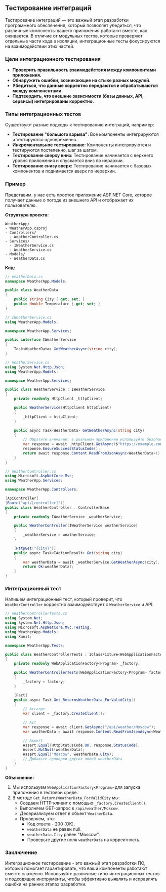 ## Тестирование интеграций

Тестирование интеграций — это важный этап разработки программного обеспечения, который позволяет убедиться, что различные компоненты вашего приложения работают вместе, как ожидается. В отличие от модульных тестов, которые проверяют отдельные части кода в изоляции, интеграционные тесты фокусируются на взаимодействии этих частей.

### Цели интеграционного тестирования

- **Проверить правильность взаимодействия между компонентами приложения.**
- **Обнаружить ошибки, возникающие на стыке разных модулей.**
- **Убедиться, что данные корректно передаются и обрабатываются между компонентами.**
- **Подтвердить, что внешние зависимости (базы данных, API, сервисы) интегрированы корректно.**

### Типы интеграционных тестов

Существуют разные подходы к тестированию интеграций, например:

- **Тестирование "большого взрыва":** Все компоненты интегрируются и тестируются одновременно.
- **Инкрементальное тестирование:** Компоненты интегрируются и тестируются постепенно, шаг за шагом.
- **Тестирование сверху вниз:** Тестирование начинается с верхнего уровня приложения и спускается вниз по иерархии.
- **Тестирование снизу вверх:** Тестирование начинается с базовых компонентов и поднимается вверх по иерархии.

### Пример

Представим, у нас есть простое приложение ASP.NET Core, которое получает данные о погоде из внешнего API и отображает их пользователю. 

**Структура проекта:**

```
WeatherApp/
- WeatherApp.csproj
- Controllers/
  - WeatherController.cs
- Services/
  - IWeatherService.cs
  - WeatherService.cs
- Models/
  - WeatherData.cs
```

**Код:**

```C#
// WeatherData.cs
namespace WeatherApp.Models;

public class WeatherData
{
    public string City { get; set; }
    public double Temperature { get; set; }
}

// IWeatherService.cs
using WeatherApp.Models;

namespace WeatherApp.Services;

public interface IWeatherService
{
    Task<WeatherData> GetWeatherAsync(string city);
}

// WeatherService.cs
using System.Net.Http.Json;
using WeatherApp.Models;

namespace WeatherApp.Services;

public class WeatherService : IWeatherService
{
    private readonly HttpClient _httpClient;

    public WeatherService(HttpClient httpClient)
    {
        _httpClient = httpClient;
    }

    public async Task<WeatherData> GetWeatherAsync(string city)
    {
        // Обратите внимание: в реальном приложении используйте безопасный API и ключ доступа.
        var response = await _httpClient.GetAsync($"https://example.com/api/weather?city={city}");
        response.EnsureSuccessStatusCode();
        return await response.Content.ReadFromJsonAsync<WeatherData>();
    }
}

// WeatherController.cs
using Microsoft.AspNetCore.Mvc;
using WeatherApp.Services;

namespace WeatherApp.Controllers;

[ApiController]
[Route("api/[controller]")]
public class WeatherController : ControllerBase
{
    private readonly IWeatherService _weatherService;

    public WeatherController(IWeatherService weatherService)
    {
        _weatherService = weatherService;
    }

    [HttpGet("{city}")]
    public async Task<IActionResult> Get(string city)
    {
        var weatherData = await _weatherService.GetWeatherAsync(city);
        return Ok(weatherData);
    }
}
```

### Интеграционный тест

Напишем интеграционный тест, который проверит, что `WeatherController` корректно взаимодействует с `WeatherService` и API:

```C#
// WeatherControllerTests.cs
using System.Net;
using System.Net.Http.Json;
using Microsoft.AspNetCore.Mvc.Testing;
using WeatherApp.Models;
using Xunit;

namespace WeatherApp.Tests;

public class WeatherControllerTests : IClassFixture<WebApplicationFactory<Program>>
{
    private readonly WebApplicationFactory<Program> _factory;

    public WeatherControllerTests(WebApplicationFactory<Program> factory)
    {
        _factory = factory;
    }

    [Fact]
    public async Task Get_ReturnsWeatherData_ForValidCity()
    {
        // Arrange
        var client = _factory.CreateClient();

        // Act
        var response = await client.GetAsync("/api/weather/Moscow");
        var weatherData = await response.Content.ReadFromJsonAsync<WeatherData>();

        // Assert
        Assert.Equal(HttpStatusCode.OK, response.StatusCode);
        Assert.NotNull(weatherData);
        Assert.Equal("Moscow", weatherData.City);
        // Добавьте проверки других полей weatherData
    }
}
```

**Объяснение:**

1. Мы используем `WebApplicationFactory<Program>` для запуска приложения в тестовой среде.
2. В методе `Get_ReturnsWeatherData_ForValidCity` мы:
    - Создаем HTTP-клиент с помощью `_factory.CreateClient()`.
    - Выполняем GET-запрос к `/api/weather/Moscow`.
    - Десериализуем ответ в объект `WeatherData`.
    - Проверяем, что:
        - Код ответа - 200 (OK).
        - `weatherData` не равен null.
        - `weatherData.City` равен "Moscow".
        - Проверьте другие поля `weatherData` на корректность.

### Заключение

Интеграционное тестирование - это важный этап разработки ПО, который помогает гарантировать, что ваши компоненты работают вместе слаженно. Используйте различные типы интеграционных тестов и подходящие инструменты, чтобы эффективно выявлять и исправлять ошибки на ранних этапах разработки.
